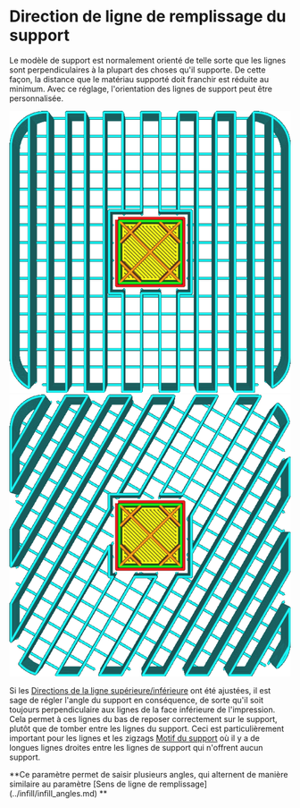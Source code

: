 Direction de ligne de remplissage du support
====
Le modèle de support est normalement orienté de telle sorte que les lignes sont perpendiculaires à la plupart des choses qu'il supporte. De cette façon, la distance que le matériau supporté doit franchir est réduite au minimum. Avec ce réglage, l'orientation des lignes de support peut être personnalisée.

![Un angle de 0°](../../../articles/images/support_infill_angle_0.png)
![Un angle de 30°](../../../articles/images/support_infill_angle_30.png)

Si les [Directions de la ligne supérieure/inférieure](../shell/skin_angles.md) ont été ajustées, il est sage de régler l'angle du support en conséquence, de sorte qu'il soit toujours perpendiculaire aux lignes de la face inférieure de l'impression. Cela permet à ces lignes du bas de reposer correctement sur le support, plutôt que de tomber entre les lignes du support. Ceci est particulièrement important pour les lignes et les zigzags [Motif du support](support_pattern.md) où il y a de longues lignes droites entre les lignes de support qui n'offrent aucun support.

<!--if cura_version >= 4.3-->**Ce paramètre permet de saisir plusieurs angles, qui alternent de manière similaire au paramètre [Sens de ligne de remplissage](../infill/infill_angles.md) **<!--endif-->
